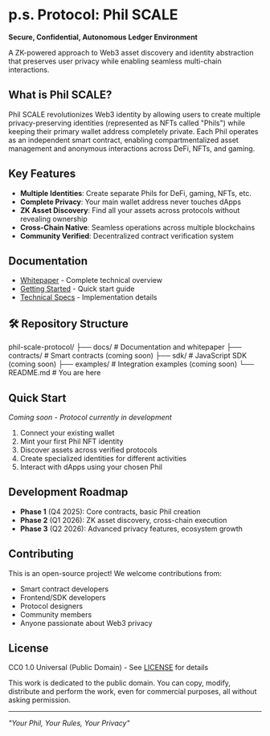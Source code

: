 # p.s. Protocol: Phil SCALE

**Secure, Confidential, Autonomous Ledger Environment**

A ZK-powered approach to Web3 asset discovery and identity abstraction that preserves user privacy while enabling seamless multi-chain interactions.

## What is Phil SCALE?

Phil SCALE revolutionizes Web3 identity by allowing users to create multiple privacy-preserving identities (represented as NFTs called "Phils") while keeping their primary wallet address completely private. Each Phil operates as an independent smart contract, enabling compartmentalized asset management and anonymous interactions across DeFi, NFTs, and gaming.

## Key Features

- **Multiple Identities**: Create separate Phils for DeFi, gaming, NFTs, etc.
- **Complete Privacy**: Your main wallet address never touches dApps
- **ZK Asset Discovery**: Find all your assets across protocols without revealing ownership
- **Cross-Chain Native**: Seamless operations across multiple blockchains
- **Community Verified**: Decentralized contract verification system

## Documentation

- [Whitepaper](./docs/whitepaper.md) - Complete technical overview
- [Getting Started](./docs/getting-started.md) - Quick start guide
- [Technical Specs](./docs/technical-specification.md) - Implementation details

## 🛠️ Repository Structure
phil-scale-protocol/
├── docs/              # Documentation and whitepaper
├── contracts/         # Smart contracts (coming soon)
├── sdk/              # JavaScript SDK (coming soon)
├── examples/         # Integration examples (coming soon)
└── README.md         # You are here

## Quick Start

*Coming soon - Protocol currently in development*

1. Connect your existing wallet
2. Mint your first Phil NFT identity  
3. Discover assets across verified protocols
4. Create specialized identities for different activities
5. Interact with dApps using your chosen Phil

## Development Roadmap

- **Phase 1** (Q4 2025): Core contracts, basic Phil creation
- **Phase 2** (Q1 2026): ZK asset discovery, cross-chain execution  
- **Phase 3** (Q2 2026): Advanced privacy features, ecosystem growth

## Contributing

This is an open-source project! We welcome contributions from:

- Smart contract developers
- Frontend/SDK developers  
- Protocol designers
- Community members
- Anyone passionate about Web3 privacy

## License

CC0 1.0 Universal (Public Domain) - See [LICENSE](./LICENSE) for details

This work is dedicated to the public domain. You can copy, modify, distribute and perform the work, even for commercial purposes, all without asking permission.

---

*"Your Phil, Your Rules, Your Privacy"*
